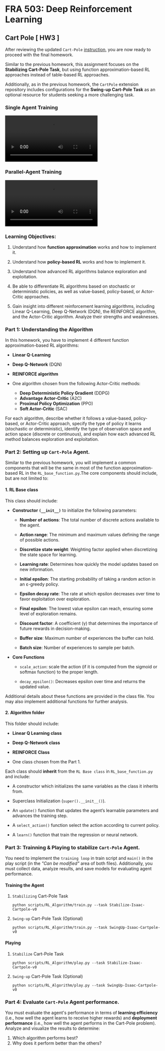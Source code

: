 # FRA 503: Deep Reinforcement Learning

## Cart Pole [ HW3 ]

After reviewing the updated `Cart-Pole` [instruction](https://github.com/S-Tuchapong/FRA503-Deep-Reinforcement-Learning-for-Robotics/tree/main/CartPole_4.5.0), you are now ready to proceed with the final homework.

Similar to the previous homework, this assignment focuses on the **Stabilizing Cart-Pole Task**, but using function approximation-based RL approaches instead of table-based RL approaches.

Additionally, as in the previous homework, the `CartPole` extension repository includes configurations for the **Swing-up Cart-Pole Task** as an optional resource for students seeking a more challenging task.

### Single Agent Training
![Single-Agent](https://github.com/S-Tuchapong/FRA503-Deep-Reinforcement-Learning-for-Robotics/blob/main/CartPole_4.5.0/HW%20materials/Stabilize%20Cart-Pole%20Task.webm)

### Parallel-Agent Training
![Parallel-Agent](https://github.com/S-Tuchapong/FRA503-Deep-Reinforcement-Learning-for-Robotics/blob/main/CartPole_4.5.0/HW%20materials/parallel_training.mkv)

### Learning Objectives:
1. Understand how **function approximation** works and how to implement it.

2. Understand how **policy-based RL** works and how to implement it.

3. Understand how advanced RL algorithms balance exploration and exploitation.

4. Be able to differentiate RL algorithms based on stochastic or deterministic policies, as well as value-based, policy-based, or Actor-Critic approaches. 

5. Gain insight into different reinforcement learning algorithms, including Linear Q-Learning, Deep Q-Network (DQN), the REINFORCE algorithm, and the Actor-Critic algorithm. Analyze their strengths and weaknesses.

### Part 1: Understanding the Algorithm
In this homework, you have to implement 4 different function approximation-based RL algorithms:

- **Linear Q-Learning**

- **Deep Q-Network** (DQN)

- **REINFORCE algorithm**

- One algorithm chosen from the following Actor-Critic methods:
    - **Deep Deterministic Policy Gradient** (DDPG)
    - **Advantage Actor-Critic** (A2C)
    - **Proximal Policy Optimization** (PPO)
    - **Soft Actor-Critic** (SAC)

For each algorithm, describe whether it follows a value-based, policy-based, or Actor-Critic approach, specify the type of policy it learns (stochastic or deterministic), identify the type of observation space and action space (discrete or continuous), and explain how each advanced RL method balances exploration and exploitation.
 

### Part 2: Setting up `Cart-Pole` Agent.

Similar to the previous homework, you will implement a common components that will be the same in most of the function approximation-based RL in the `RL_base_function.py`.The core components should include, but are not limited to:

#### 1. RL Base class

This class should include:

- **Constructor `(__init__)`** to initialize the following parameters:

    - **Number of actions**: The total number of discrete actions available to the agent.

    - **Action range**: The minimum and maximum values defining the range of possible actions.

    - **Discretize state weight**: Weighting factor applied when discretizing the state space for learning.

    - **Learning rate**: Determines how quickly the model updates based on new information.

    - **Initial epsilon**: The starting probability of taking a random action in an ε-greedy policy.

    - **Epsilon decay rate**: The rate at which epsilon decreases over time to favor exploitation over exploration.

    - **Final epsilon**: The lowest value epsilon can reach, ensuring some level of exploration remains.

    - **Discount factor**: A coefficient (γ) that determines the importance of future rewards in decision-making.

    - **Buffer size**: Maximum number of experiences the buffer can hold.

    - **Batch size**: Number of experiences to sample per batch.

- **Core Functions**
    - `scale_action`: scale the action (if it is computed from the sigmoid or softmax function) to the proper length.

    - `decay_epsilon()`: Decreases epsilon over time and returns the updated value.

Additional details about these functions are provided in the class file. You may also implement additional functions for further analysis.

#### 2. Algorithm folder

This folder should include:

- **Linear Q Learning class**

- **Deep Q-Network class**

- **REINFORCE Class**

- One class chosen from the Part 1.

Each class should **inherit** from the `RL Base class` in `RL_base_function.py` and include:

- A constructor which initializes the same variables as the class it inherits from.

- Superclass Initialization (`super().__init__()`).

- An `update()` function that updates the agent’s learnable parameters and advances the training step.

- A `select_action()` function select the action according to current policy.

- A `learn()` function that train the regression or neural network.


### Part 3: Trainning & Playing to stabilize `Cart-Pole` Agent.

You need to implement the `training loop` in train script and `main()` in the play script (in the *"Can be modified"* area of both files). Additionally, you must collect data, analyze results, and save models for evaluating agent performance.

#### Training the Agent

1. `Stabilizing` Cart-Pole Task

    ```
    python scripts/RL_Algorithm/train.py --task Stabilize-Isaac-Cartpole-v0 
    ```

2. `Swing-up` Cart-Pole Task (Optional)
    ```
    python scripts/RL_Algorithm/train.py --task SwingUp-Isaac-Cartpole-v0
    ```

#### Playing

1. `Stabilize` Cart-Pole Task

    ```
    python scripts/RL_Algorithm/play.py --task Stabilize-Isaac-Cartpole-v0 
    ```

2. `Swing-up` Cart-Pole Task (Optional)
    ```
    python scripts/RL_Algorithm/play.py --task SwingUp-Isaac-Cartpole-v0 
    ```

### Part 4: Evaluate `Cart-Pole` Agent performance.

You must evaluate the agent's performance in terms of **learning efficiency** (i.e., how well the agent learns to receive higher rewards) and **deployment performance** (i.e., how well the agent performs in the Cart-Pole problem). Analyze and visualize the results to determine:

1. Which algorithm performs best?
2. Why does it perform better than the others?
